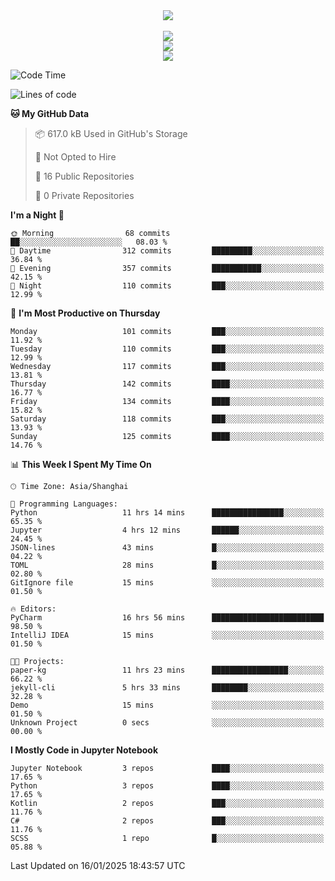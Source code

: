 <div align="center">
  <img src="https://readme-typing-svg.demolab.com?font=Zhi+Mang+Xing&size=40&pause=1000&color=000000&center=true&vCenter=true&lines=Baymax%E5%B0%8F%E6%8C%AF;Hello%20World"/><br/>
  <br/>
  <img src="https://skillicons.dev/icons?i=java,kotlin,python,c,cpp,html,css,javascript" /><br/>
  <img src="https://skillicons.dev/icons?i=spring,vue,pytorch,maven,gradle,mysql,sqlite,linux" /><br/>
  <img src="https://skillicons.dev/icons?i=idea,pycharm,webstorm,androidstudio,vscode,git,vim,md" /><br/>
</div>

<!--START_SECTION:waka-->
![Code Time](http://img.shields.io/badge/Code%20Time-514%20hrs%2021%20mins-blue)

![Lines of code](https://img.shields.io/badge/From%20Hello%20World%20I%27ve%20Written-6.0%20million%20lines%20of%20code-blue)

**🐱 My GitHub Data** 

> 📦 617.0 kB Used in GitHub's Storage 
 > 
> 🚫 Not Opted to Hire
 > 
> 📜 16 Public Repositories 
 > 
> 🔑 0 Private Repositories 
 > 
**I'm a Night 🦉** 

```text
🌞 Morning                68 commits          ██░░░░░░░░░░░░░░░░░░░░░░░   08.03 % 
🌆 Daytime                312 commits         █████████░░░░░░░░░░░░░░░░   36.84 % 
🌃 Evening                357 commits         ███████████░░░░░░░░░░░░░░   42.15 % 
🌙 Night                  110 commits         ███░░░░░░░░░░░░░░░░░░░░░░   12.99 % 
```
📅 **I'm Most Productive on Thursday** 

```text
Monday                   101 commits         ███░░░░░░░░░░░░░░░░░░░░░░   11.92 % 
Tuesday                  110 commits         ███░░░░░░░░░░░░░░░░░░░░░░   12.99 % 
Wednesday                117 commits         ███░░░░░░░░░░░░░░░░░░░░░░   13.81 % 
Thursday                 142 commits         ████░░░░░░░░░░░░░░░░░░░░░   16.77 % 
Friday                   134 commits         ████░░░░░░░░░░░░░░░░░░░░░   15.82 % 
Saturday                 118 commits         ███░░░░░░░░░░░░░░░░░░░░░░   13.93 % 
Sunday                   125 commits         ████░░░░░░░░░░░░░░░░░░░░░   14.76 % 
```


📊 **This Week I Spent My Time On** 

```text
🕑︎ Time Zone: Asia/Shanghai

💬 Programming Languages: 
Python                   11 hrs 14 mins      ████████████████░░░░░░░░░   65.35 % 
Jupyter                  4 hrs 12 mins       ██████░░░░░░░░░░░░░░░░░░░   24.45 % 
JSON-lines               43 mins             █░░░░░░░░░░░░░░░░░░░░░░░░   04.22 % 
TOML                     28 mins             █░░░░░░░░░░░░░░░░░░░░░░░░   02.80 % 
GitIgnore file           15 mins             ░░░░░░░░░░░░░░░░░░░░░░░░░   01.50 % 

🔥 Editors: 
PyCharm                  16 hrs 56 mins      █████████████████████████   98.50 % 
IntelliJ IDEA            15 mins             ░░░░░░░░░░░░░░░░░░░░░░░░░   01.50 % 

🐱‍💻 Projects: 
paper-kg                 11 hrs 23 mins      █████████████████░░░░░░░░   66.22 % 
jekyll-cli               5 hrs 33 mins       ████████░░░░░░░░░░░░░░░░░   32.28 % 
Demo                     15 mins             ░░░░░░░░░░░░░░░░░░░░░░░░░   01.50 % 
Unknown Project          0 secs              ░░░░░░░░░░░░░░░░░░░░░░░░░   00.00 % 
```

**I Mostly Code in Jupyter Notebook** 

```text
Jupyter Notebook         3 repos             ████░░░░░░░░░░░░░░░░░░░░░   17.65 % 
Python                   3 repos             ████░░░░░░░░░░░░░░░░░░░░░   17.65 % 
Kotlin                   2 repos             ███░░░░░░░░░░░░░░░░░░░░░░   11.76 % 
C#                       2 repos             ███░░░░░░░░░░░░░░░░░░░░░░   11.76 % 
SCSS                     1 repo              █░░░░░░░░░░░░░░░░░░░░░░░░   05.88 % 
```




 Last Updated on 16/01/2025 18:43:57 UTC
<!--END_SECTION:waka-->





